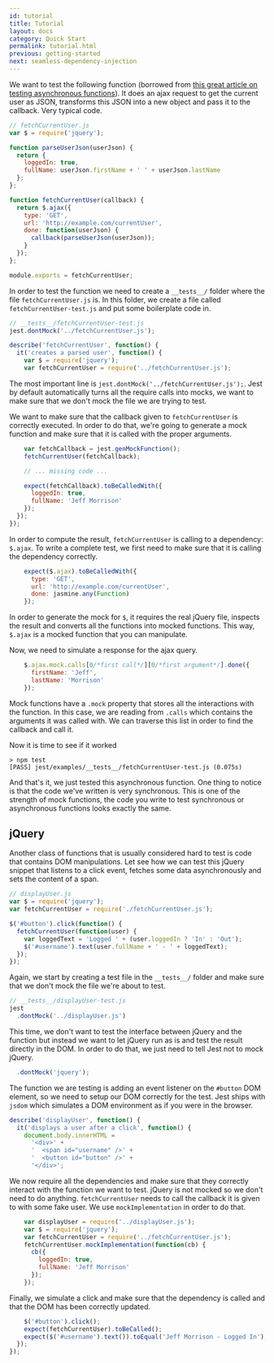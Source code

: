 ```yaml
---
id: tutorial
title: Tutorial
layout: docs
category: Quick Start
permalink: tutorial.html
previous: getting-started
next: seamless-dependency-injection
---
```



We want to test the following function (borrowed from [this great article on testing asynchronous functions](http://martinfowler.com/articles/asyncJS.html)). It does an ajax request to get the current user as JSON, transforms this JSON into a new object and pass it to the callback. Very typical code.

```javascript
// fetchCurrentUser.js
var $ = require('jquery');

function parseUserJson(userJson) {
  return {
    loggedIn: true,
    fullName: userJson.firstName + ' ' + userJson.lastName
  };
};

function fetchCurrentUser(callback) {
  return $.ajax({
    type: 'GET',
    url: 'http://example.com/currentUser',
    done: function(userJson) {
      callback(parseUserJson(userJson));
    }
  });
};

module.exports = fetchCurrentUser;
```

In order to test the function we need to create a `__tests__/` folder where the file `fetchCurrentUser.js` is. In this folder, we create a file called `fetchCurrentUser-test.js` and put some boilerplate code in.

```javascript
// __tests__/fetchCurrentUser-test.js
jest.dontMock('../fetchCurrentUser.js');

describe('fetchCurrentUser', function() {
  it('creates a parsed user', function() {
    var $ = require('jquery');
    var fetchCurrentUser = require('../fetchCurrentUser.js');
```

The most important line is `jest.dontMock('../fetchCurrentUser.js');`. Jest by default automatically turns all the require calls into mocks, we want to make sure that we don't mock the file we are trying to test.

We want to make sure that the callback given to `fetchCurrentUser` is correctly executed. In order to do that, we're going to generate a mock function and make sure that it is called with the proper arguments.

```javascript
    var fetchCallback = jest.genMockFunction();
    fetchCurrentUser(fetchCallback);

    // ... missing code ...

    expect(fetchCallback).toBeCalledWith({
      loggedIn: true,
      fullName: 'Jeff Morrison'
    });
  });
});
```

In order to compute the result, `fetchCurrentUser` is calling to a dependency: `$.ajax`. To write a complete test, we first need to make sure that it is calling the dependency correctly.

```javascript
    expect($.ajax).toBeCalledWith({
      type: 'GET',
      url: 'http://example.com/currentUser',
      done: jasmine.any(Function)
    });
```

In order to generate the mock for `$`, it requires the real jQuery file, inspects the result and converts all the functions into mocked functions. This way, `$.ajax` is a mocked function that you can manipulate.

Now, we need to simulate a response for the ajax query.

```javascript
    $.ajax.mock.calls[0/*first call*/][0/*first argument*/].done({
      firstName: 'Jeff',
      lastName: 'Morrison'
    });
```

Mock functions have a `.mock` property that stores all the interactions with the function. In this case, we are reading from `.calls` which contains the arguments it was called with. We can traverse this list in order to find the callback and call it.

Now it is time to see if it worked

```
> npm test
[PASS] jest/examples/__tests__/fetchCurrentUser-test.js (0.075s)
```

And that's it, we just tested this asynchronous function. One thing to notice is that the code we've written is very synchronous. This is one of the strength of mock functions, the code you write to test synchronous or asynchronous functions looks exactly the same.


jQuery
------

Another class of functions that is usually considered hard to test is code that contains DOM manipulations. Let see how we can test this jQuery snippet that listens to a click event, fetches some data asynchronously and sets the content of a span.

```javascript
// displayUser.js
var $ = require('jquery');
var fetchCurrentUser = require('./fetchCurrentUser.js');

$('#button').click(function() {
  fetchCurrentUser(function(user) {
    var loggedText = 'Logged ' + (user.loggedIn ? 'In' : 'Out');
    $('#username').text(user.fullName + ' - ' + loggedText);
  });
});
```

Again, we start by creating a test file in the `__tests__/` folder and make sure that we don't mock the file we're about to test.

```javascript
// __tests__/displayUser-test.js
jest
  .dontMock('../displayUser.js')
```

This time, we don't want to test the interface between jQuery and the function but instead we want to let jQuery run as is and test the result directly in the DOM. In order to do that, we just need to tell Jest not to mock jQuery.

```javascript
  .dontMock('jquery');
```

The function we are testing is adding an event listener on the `#button` DOM element, so we need to setup our DOM correctly for the test. Jest ships with `jsdom` which simulates a DOM environment as if you were in the browser.

```javascript
describe('displayUser', function() {
  it('displays a user after a click', function() {
    document.body.innerHTML =
      '<div>' +
      '  <span id="username" />' +
      '  <button id="button" />' +
      '</div>';
```

We now require all the dependencies and make sure that they correctly interact with the function we want to test. jQuery is not mocked so we don't need to do anything. `fetchCurrentUser` needs to call the callback it is given to with some fake user. We use `mockImplementation` in order to do that.

```javascript
    var displayUser = require('../displayUser.js');
    var $ = require('jquery');
    var fetchCurrentUser = require('../fetchCurrentUser.js');
    fetchCurrentUser.mockImplementation(function(cb) {
      cb({
        loggedIn: true,
        fullName: 'Jeff Morrison'
      });
    });
```

Finally, we simulate a click and make sure that the dependency is called and that the DOM has been correctly updated.

```javascript
    $('#button').click();
    expect(fetchCurrentUser).toBeCalled();
    expect($('#username').text()).toEqual('Jeff Morrison - Logged In');
  });
});
```
